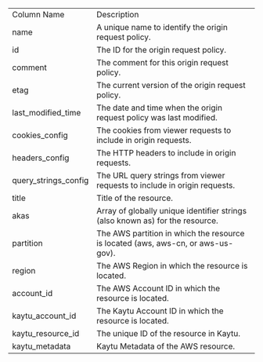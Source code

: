 <table>
	<tr><td>Column Name</td><td>Description</td></tr>
	<tr><td>name</td><td>A unique name to identify the origin request policy.</td></tr>
	<tr><td>id</td><td>The ID for the origin request policy.</td></tr>
	<tr><td>comment</td><td>The comment for this origin request policy.</td></tr>
	<tr><td>etag</td><td>The current version of the origin request policy.</td></tr>
	<tr><td>last_modified_time</td><td>The date and time when the origin request policy was last modified.</td></tr>
	<tr><td>cookies_config</td><td>The cookies from viewer requests to include in origin requests.</td></tr>
	<tr><td>headers_config</td><td>The HTTP headers to include in origin requests.</td></tr>
	<tr><td>query_strings_config</td><td>The URL query strings from viewer requests to include in origin requests.</td></tr>
	<tr><td>title</td><td>Title of the resource.</td></tr>
	<tr><td>akas</td><td>Array of globally unique identifier strings (also known as) for the resource.</td></tr>
	<tr><td>partition</td><td>The AWS partition in which the resource is located (aws, aws-cn, or aws-us-gov).</td></tr>
	<tr><td>region</td><td>The AWS Region in which the resource is located.</td></tr>
	<tr><td>account_id</td><td>The AWS Account ID in which the resource is located.</td></tr>
	<tr><td>kaytu_account_id</td><td>The Kaytu Account ID in which the resource is located.</td></tr>
	<tr><td>kaytu_resource_id</td><td>The unique ID of the resource in Kaytu.</td></tr>
	<tr><td>kaytu_metadata</td><td>Kaytu Metadata of the AWS resource.</td></tr>
</table>